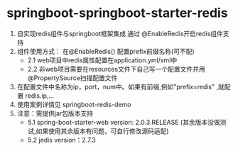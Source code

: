 # springboot-springboot-starter-redis
1. 自实现redis组件与springboot框架集成 通过 @EnableRedis开启redis组件支持
2. 组件使用方式： 在@EnableRedis() 配置prefix前缀名称(可不配) 
    - 2.1 web项目中redis属性配置在application.yml/xml中
    - 2.2 非web项目需要在resources文件下自己写一个配置文件并用@PropertySource扫描配置文件
3. 在配置文件中名称为ip，port，num中。如果有前缀,例如"prefix=redis" ,就配置 redis.ip,...
4. 使用案例详情见 springboot-redis-demo
5. 注意：需提供jar包版本支持 
    - 5.1 spring-boot-starter-web version: 2.0.3.RELEASE (其余版本没做测试,如果使用其余版本有问题，可自行修改源码适配)
    - 5.2 jedis version：2.7.3
